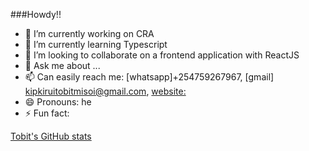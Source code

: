 ###Howdy!!

- 🔭 I’m currently working on CRA
- 🌱 I’m currently learning Typescript
- 👯 I’m looking to collaborate on a frontend application with ReactJS
- 💬 Ask me about ...
- 📫 Can easily reach me: [whatsapp]+254759267967, [gmail] kipkiruitobitmisoi@gmail.com, [website:](https://tobitmisoi.com)
- 😄 Pronouns: he
- ⚡ Fun fact: 

[Tobit's GitHub stats](https://github-readme-stats.vercel.app/api?TobitMisoi=anuraghazra&show_icons=true&theme=radical)
